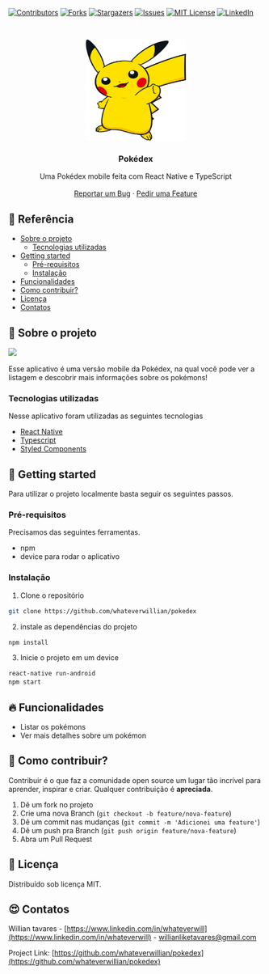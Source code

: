 [![Contributors][contributors-shield]][contributors-url]
[![Forks][forks-shield]][forks-url]
[![Stargazers][stars-shield]][stars-url]
[![Issues][issues-shield]][issues-url]
[![MIT License][license-shield]][license-url]
[![LinkedIn][linkedin-shield]][linkedin-url]

<br />
<p align="center">
  <a href="https://github.com/whateverwillian/pokedex">
    <img src="src/assets/pikachu.svg" alt="Logo" width="200" height="200">
  </a>
  <h3 align="center">Pokédex</h3>
  <p align="center">
    Uma Pokédex mobile feita com React Native e TypeScript
    <br />
    <br />
    <a href="https://github.com/whateverwillian/pokedex/issues">Reportar um Bug</a>
    ·
    <a href="https://github.com/whateverwillian/pokedex/issues">Pedir uma Feature</a>
  </p>
</p>

<!-- TABLE OF CONTENTS -->
## 📌 Referência

* [Sobre o projeto](#rocket-sobre-o-projeto)
  * [Tecnologias utilizadas](#tecnologias-utilizadas)
* [Getting started](#rainbow-getting-started)
  * [Pré-requisitos](#pré-requisitos)
  * [Instalação](#instalação)
* [Funcionalidades](#fire-funcionalidades)
* [Como contribuir?](#bug-como-contribuir)
* [Licença](#closed_book-licença)
* [Contatos](#heart_eyes-contatos)


<!-- ABOUT THE PROJECT -->
## :rocket: Sobre o projeto

<!-- [![Product Name Screen Shot][product-screenshot]](https://example.com) -->
<img src="src/assets/app.gif" height="1000px" />

Esse aplicativo é uma versão mobile da Pokédex, na qual você pode ver a listagem e descobrir mais informações sobre os pokémons!

### Tecnologias utilizadas
Nesse aplicativo foram utilizadas as seguintes tecnologias
* [React Native](https://reactnative.dev/)
* [Typescript](https://www.typescriptlang.org/)
* [Styled Components](https://styled-components.com/)

<!-- GETTING STARTED -->
## :rainbow: Getting started
Para utilizar o projeto localmente basta seguir os seguintes passos.

### Pré-requisitos

Precisamos das seguintes ferramentas.
* npm
* device para rodar o aplicativo

### Instalação

1. Clone o repositório
```sh
git clone https://github.com/whateverwillian/pokedex
```
2. instale as dependências do projeto
```sh
npm install
```

3. Inicie o projeto em um device
```sh
react-native run-android
npm start
```

## :fire: Funcionalidades

* Listar os pokémons
* Ver mais detalhes sobre um pokémon

<!-- CONTRIBUTING -->
## :bug: Como contribuir?

Contribuir é o que faz a comunidade open source um lugar tão incrível para aprender, inspirar e criar. Qualquer contribuição é **apreciada**.

1. Dê um fork no projeto
2. Crie uma nova Branch (`git checkout -b feature/nova-feature`)
3. Dê um commit nas mudanças (`git commit -m 'Adicionei uma feature'`)
4. Dê um push pra Branch (`git push origin feature/nova-feature`)
5. Abra um Pull Request

## :closed_book: Licença

Distribuído sob licença MIT.

<!-- CONTACT -->
## :heart_eyes: Contatos

Willian tavares - [https://www.linkedin.com/in/whateverwill](https://www.linkedin.com/in/whateverwill) - willianliketavares@gmail.com

Project Link: [https://github.com/whateverwillian/pokedex](https://github.com/whateverwillian/pokedex)


<!-- MARKDOWN LINKS & IMAGES -->
<!-- https://www.markdownguide.org/basic-syntax/#reference-style-links -->
[contributors-shield]: https://img.shields.io/github/contributors/whateverwillian/pokedex?style=flat-square
[contributors-url]: https://github.com/whateverwillian/pokedex/graphs/contributors
[forks-shield]: https://img.shields.io/github/forks/whateverwillian/pokedex?style=flat-square
[forks-url]: https://github.com/whateverwillian/pokedex/network/members
[stars-shield]: https://img.shields.io/github/stars/whateverwillian/pokedex?style=flat-square
[stars-url]: https://github.com/whateverwillian/pokedex/stargazers
[issues-shield]: https://img.shields.io/github/issues/whateverwillian/pokedex?style=flat-square
[issues-url]: https://github.com/whateverwillian/pokedex/issues
[license-shield]: https://img.shields.io/github/license/whateverwillian/pokedex?style=flat-square
[license-url]: https://github.com/whateverwillian/pokedex/blob/master/LICENSE.txt
[linkedin-shield]: https://img.shields.io/badge/-LinkedIn-black.svg?style=flat-square&logo=linkedin&colorB=555
[linkedin-url]: https://linkedin.com/in/whateverwill
